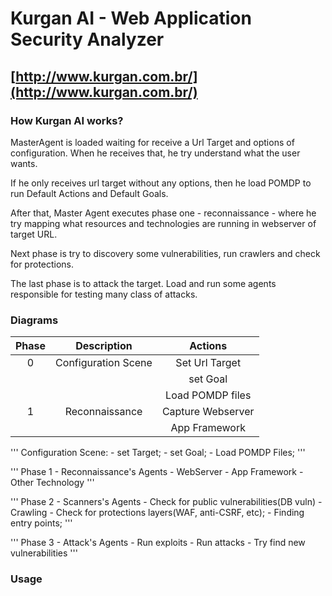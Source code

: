 # Kurgan AI - Web Application Security Analyzer
## [http://www.kurgan.com.br/](http://www.kurgan.com.br/)


### How Kurgan AI works?

<p>MasterAgent is loaded waiting for receive a Url Target and options of 
configuration. When he receives that, he try understand what the user wants.</p>

<p>If he only receives url target without any options, then he load POMDP to 
run Default Actions and Default Goals.</p> 

<p>After that, Master Agent executes phase one - reconnaissance - where he try 
mapping what resources and technologies are running in webserver of target URL.</p>

<p>Next phase is try to discovery some vulnerabilities, run crawlers and check for 
protections.</p>

<p>The last phase is to attack the target. Load and run some agents responsible for
testing many class of attacks.</p>
 
### Diagrams

| Phase | Description         | Actions          |
|:-----:|:-------------------:| :---------------:|
|   0   | Configuration Scene | Set Url Target   |
|       |                     | set Goal         | 
|       |                     | Load POMDP files |
|   1   | Reconnaissance      |Capture Webserver |
|       |                     |App Framework     |

'''
Configuration Scene:
    - set Target;
    - set Goal;
    - Load POMDP Files;
'''


'''
Phase 1 - Reconnaissance's Agents
    - WebServer
    - App Framework
    - Other Technology
'''


'''
Phase 2 - Scanners's Agents
    - Check for public vulnerabilities(DB vuln)
    - Crawling
    - Check for protections layers(WAF, anti-CSRF, etc);
    - Finding entry points;
'''


'''
Phase 3 - Attack's Agents
    - Run exploits
    - Run attacks
    - Try find new vulnerabilities
'''

### Usage

